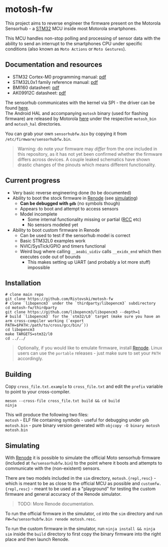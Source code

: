 # motosh-fw
This project aims to reverse engineer the firmware present on the Motorola Sensorhub - a [STM32](https://www.st.com/en/microcontrollers-microprocessors/stm32-32-bit-arm-cortex-mcus.html)
MCU inside most Motorola smartphones.

This MCU handles non-stop polling and processing of sensor data with the ability to send an interrupt to the smartphones CPU under
specific conditions (also known as `Moto Actions` or `Moto Gestures`).

## Documentation and resources
- STM32 Cortex-M0 programming manual: [pdf](https://www.st.com/resource/en/programming_manual/dm00104451-cortexm0-programming-manual-for-stm32l0-stm32g0-stm32wl-and-stm32wb-series-stmicroelectronics.pdf)  
- STM32L0x1 family reference manual: [pdf](https://www.st.com/resource/en/reference_manual/dm00108282-ultralowpower-stm32l0x1-advanced-armbased-32bit-mcus-stmicroelectronics.pdf)
- BMI160 datasheet: [pdf](https://www.mouser.com/datasheet/2/783/BST-BMI160-DS000-1509569.pdf)  
- AK09912C datasheet: [pdf](https://www.digikey.com/htmldatasheets/production/1746545/0/0/1/AK09912.pdf)

The sensorhub communicates with the kernel via SPI - the driver can be found [here](https://github.com/MotorolaMobilityLLC/kernel-msm/tree/nougat-7.0.0-release-potter-n/drivers/misc/stml0xx).  
The Android HAL and accompanying `motosh` binary (used for flashing firmware) are released by Motorola
[here](https://github.com/MotorolaMobilityLLC/hardware-moto-sensors/) under the respective `motosh_bin` and `motosh_hal` directories.

You can grab your own `sensorhubfw.bin` by copying it from `/etc/firmware/sensorhubfw.bin`.
> Warning: do note your firmware may _differ_ from the one included in this repository, as it has not yet been confirmed whether the firmware differs across devices.
A couple leaked schematics have shown drastic changes of the pinouts which means different functionality. 

## Current progress

- Very basic reverse engineering done (to be documented)
- Ability to boot the stock firmware in [Renode](https://renode.io/) (see [simulating](#simulating))
  - **Can be debugged with `gdb`** (no symbols though)
  - Appears to boot and attempt to access sensors
  - Model incomplete
    - Some internal functionality missing or partial ([RCC](https://wiki.st.com/stm32mpu/wiki/RCC_internal_peripheral) etc)
    - No sensors modeled yet
- Ability to boot custom firmware in Renode
  - Can be used to test if the sensorhub model is correct
  - Basic STM32L0 examples work
  - NVIC/SysTick/GPIO and timers functional
  - Weird bug where calling `__aeabi_uidiv` calls `__exidx_end` which then executes code out of bounds
    - This makes setting up UART (and probably a lot more stuff) impossible

## Installation
```
# clone main repo
git clone https://github.com/Ristovski/motosh-fw
# clone `libopencm3` under the `thirdparty/libopencm3` subdirectory
cd motosh-fw/thirdparty
git clone https://github.com/libopencm3/libopencm3 --depth=1
# build `libopencm3` for the `stm32/L0` target (make sure you have an arm cross-compiler working (`export PATH=$PATH:/path/to/cross/gcc/bin/`))
cd libopencm3
make TARGETS=stm32/l0
cd ../../
```

> Optionally, if you would like to emulate firmware, install [Renode](https://github.com/renode/renode/releases).
> Linux users can use the `portable` releases - just make sure to set your `PATH` accordingly.

## Building
Copy `cross_file.txt.example` to `cross_file.txt` and edit the `prefix` variable to point to your cross-compiler.

```
meson --cross-file cross_file.txt build && cd build
ninja
```

This will produce the following two files:  
`motosh` - ELF file containing symbols - useful for debugging under `gdb`  
`motosh.bin` - pure binary version generated with `objcopy -O binary motosh motosh.bin`

## Simulating
With [Renode](https://renode.io/) it is possible to simulate the official Moto sensorhub firmware (included at `fw/sensorhubfw.bin`)
to the point where it boots and attempts to communicate with the (non-existent) sensors.

There are two models included in the `sim` directory, `motosh.{repl,resc}` - which is meant to be as close to the official MCU as possible
and `customfw.{repl,resc}` - meant to be used as a "playground" for testing the custom firmware and general accuracy of the Renode simulator.

> TODO: More Renode documentation.

To run the official firmware in the simulator, `cd` into the `sim` directory and run `FW=fw/sensorhubfw.bin renode motosh.resc`.

To run the custom firmware in the simulator, run `ninja install && ninja sim` inside the `build` directory to first copy the binary firmware into
the right place and then launch Renode.

